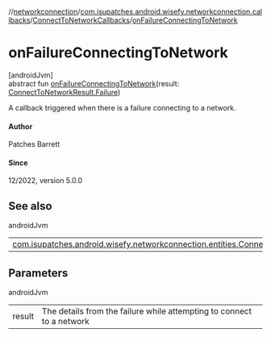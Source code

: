 //[networkconnection](../../../index.md)/[com.isupatches.android.wisefy.networkconnection.callbacks](../index.md)/[ConnectToNetworkCallbacks](index.md)/[onFailureConnectingToNetwork](on-failure-connecting-to-network.md)

# onFailureConnectingToNetwork

[androidJvm]\
abstract fun [onFailureConnectingToNetwork](on-failure-connecting-to-network.md)(result: [ConnectToNetworkResult.Failure](../../com.isupatches.android.wisefy.networkconnection.entities/-connect-to-network-result/-failure/index.md))

A callback triggered when there is a failure connecting to a network.

#### Author

Patches Barrett

#### Since

12/2022, version 5.0.0

## See also

androidJvm

| | |
|---|---|
| [com.isupatches.android.wisefy.networkconnection.entities.ConnectToNetworkResult.Failure](../../com.isupatches.android.wisefy.networkconnection.entities/-connect-to-network-result/-failure/index.md) |  |

## Parameters

androidJvm

| | |
|---|---|
| result | The details from the failure while attempting to connect to a network |
